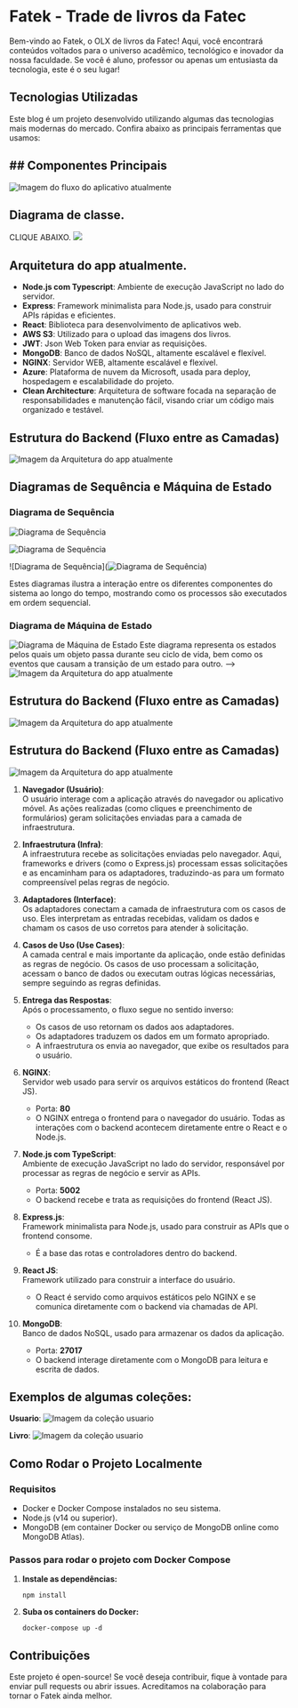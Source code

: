 # Fatek - Trade de livros da Fatec

Bem-vindo ao Fatek, o OLX de livros da Fatec! Aqui, você encontrará conteúdos voltados para o universo acadêmico, tecnológico e inovador da nossa faculdade. Se você é aluno, professor ou apenas um entusiasta da tecnologia, este é o seu lugar!

## Tecnologias Utilizadas

Este blog é um projeto desenvolvido utilizando algumas das tecnologias mais modernas do mercado. Confira abaixo as principais ferramentas que usamos:

## ## Componentes Principais
 
  ![Imagem do fluxo do aplicativo atualmente](img/fluxo_app.png)




## Diagrama de classe.
CLIQUE ABAIXO.
[![](https://mermaid.ink/img/pako:eNrVWM1u4zYQfhWCwAIO6gROY8eODgWyCVqk2AJtsinQ1j0w0tgmVia1JJVdJcjT9NBTT32EvFiHkiVZpH4MtCjag2Fz5uP8Dzn0Mw1lBDSgYcy0vuZsrdh2KQh584Zcw4oL_vr762-SREyTHAKaJIqLkCeMawvMqeRegyLPdk3IFzwKiDaIWu8Igm3BIcGW8dihJSjpk1TubhZFCrQOyGX-bVVZzstS1PprVrcVuAAwDjHkJvNwzLjmPvHEBmqf2tD_VsoP3ZoNN7ErkaVmI5UbgfQh5noD0U_AkCfS7UOLs--zBKyrlyiiW2lbhJWMu32wYv8JP3ZCsYLQSHLFbM0ck6vb-2sSym0Sg5EkYYqRMpOF-isFGHdLw4_dVdkBnyFMDYxS5AX5rqOAPEoeeS58A6ZPQO3QUUBa6-g-iQaMqGWMybBB14DuwsE2OTKGQ2jz5YbQ0rq0PSAvyHf1hLBPQMPcUntLCA-TMSbDBhUhPNgmP4S4R2oCOoHw9Y8VD3ERSaK5NtgitZ53cs1Fl4pGM42Je1IddTbVLaytor9R06WEliOuFNJyQnZJ-5HF3ObnvfwAotUiYzndfYIBvYVEam5e_1TcBpbcCDRvxUJwLoQdTqqsUoI3SvQ2u4naW3EHuIzj0Y76y6_locweO4KFzDQvueHWRGiUV1NvydQn-sEOlI3QdMBSmw60Vnu7A13Qgx1oZuBmm_zvkzDsw38xDzd5q92BeuRh3W1rEKDKPmzGtHG9PoLiq6xADXRmoe7bT-bfVWinEFRaKdJ8PSz_MNF3Z5XUNIkli77mMYxW3A4hTGSu6CIlFeZ7ZjZDyfkuu_vhXaUklEJAaEbNTH9MQWUj_THeE4banUtGCoPTVQyquqlbZhy7qpF7ucnHls5-RD6WsiVoryfDamwa6ExHw1B3-ga13KwdTjenErtqd9pyOhu4cNoStNfEYTXoDLSyo2GonX2DfKdvIWYhl_ZNI4zMr7z8Uj4-_mr_GRKQDauYe-5bmHM5BjYVOdYJlcU691CN9c_3VtHcjovW1EqBv8nT0dxUdriFNk8zF-kePsM7Gm-Z0gFEbVlS8fNHSWlnxfMG5NTwmD8xgcMdjiVqf0ixWP990ZsK5ynRi_VfDb1w_1HQA69N3x-BeyvDGeH7q8ib1nvh_jDeA7cbGlN1b1TcSfkg8F7D9eL9sbetNAs0HdMtKBz4IxrQ_LRaUrPBkl3SAH9GsGJpbJZ0KV4Qiu9feZeJkAYrFmsYUyXT9aZaFcfQ7o-Vipow8bOUuDYqLZY0eKafaXA8nZ-en8wvzmbz2enkfDK9mI1pRoP5_OTidDabXiwWiyl-f_kypk-5hOnJYrqYnE7PFpPJZDY_P5-9_AWDUwGY?type=png)](https://mermaid.live/edit#pako:eNrVWM1u4zYQfhWCwAIO6gROY8eODgWyCVqk2AJtsinQ1j0w0tgmVia1JJVdJcjT9NBTT32EvFiHkiVZpH4MtCjag2Fz5uP8Dzn0Mw1lBDSgYcy0vuZsrdh2KQh584Zcw4oL_vr762-SREyTHAKaJIqLkCeMawvMqeRegyLPdk3IFzwKiDaIWu8Igm3BIcGW8dihJSjpk1TubhZFCrQOyGX-bVVZzstS1PprVrcVuAAwDjHkJvNwzLjmPvHEBmqf2tD_VsoP3ZoNN7ErkaVmI5UbgfQh5noD0U_AkCfS7UOLs--zBKyrlyiiW2lbhJWMu32wYv8JP3ZCsYLQSHLFbM0ck6vb-2sSym0Sg5EkYYqRMpOF-isFGHdLw4_dVdkBnyFMDYxS5AX5rqOAPEoeeS58A6ZPQO3QUUBa6-g-iQaMqGWMybBB14DuwsE2OTKGQ2jz5YbQ0rq0PSAvyHf1hLBPQMPcUntLCA-TMSbDBhUhPNgmP4S4R2oCOoHw9Y8VD3ERSaK5NtgitZ53cs1Fl4pGM42Je1IddTbVLaytor9R06WEliOuFNJyQnZJ-5HF3ObnvfwAotUiYzndfYIBvYVEam5e_1TcBpbcCDRvxUJwLoQdTqqsUoI3SvQ2u4naW3EHuIzj0Y76y6_locweO4KFzDQvueHWRGiUV1NvydQn-sEOlI3QdMBSmw60Vnu7A13Qgx1oZuBmm_zvkzDsw38xDzd5q92BeuRh3W1rEKDKPmzGtHG9PoLiq6xADXRmoe7bT-bfVWinEFRaKdJ8PSz_MNF3Z5XUNIkli77mMYxW3A4hTGSu6CIlFeZ7ZjZDyfkuu_vhXaUklEJAaEbNTH9MQWUj_THeE4banUtGCoPTVQyquqlbZhy7qpF7ucnHls5-RD6WsiVoryfDamwa6ExHw1B3-ga13KwdTjenErtqd9pyOhu4cNoStNfEYTXoDLSyo2GonX2DfKdvIWYhl_ZNI4zMr7z8Uj4-_mr_GRKQDauYe-5bmHM5BjYVOdYJlcU691CN9c_3VtHcjovW1EqBv8nT0dxUdriFNk8zF-kePsM7Gm-Z0gFEbVlS8fNHSWlnxfMG5NTwmD8xgcMdjiVqf0ixWP990ZsK5ynRi_VfDb1w_1HQA69N3x-BeyvDGeH7q8ib1nvh_jDeA7cbGlN1b1TcSfkg8F7D9eL9sbetNAs0HdMtKBz4IxrQ_LRaUrPBkl3SAH9GsGJpbJZ0KV4Qiu9feZeJkAYrFmsYUyXT9aZaFcfQ7o-Vipow8bOUuDYqLZY0eKafaXA8nZ-en8wvzmbz2enkfDK9mI1pRoP5_OTidDabXiwWiyl-f_kypk-5hOnJYrqYnE7PFpPJZDY_P5-9_AWDUwGY)

## Arquitetura do app atualmente.

- **Node.js com Typescript**: Ambiente de execução JavaScript no lado do servidor.
- **Express**: Framework minimalista para Node.js, usado para construir APIs rápidas e eficientes.
- **React**: Biblioteca para desenvolvimento de aplicativos web.
- **AWS S3**: Utilizado para o upload das imagens dos livros.
- **JWT**: Json Web Token para enviar as requisições.
- **MongoDB**: Banco de dados NoSQL, altamente escalável e flexível.
- **NGINX**: Servidor WEB, altamente escalável e flexível.
- **Azure**: Plataforma de nuvem da Microsoft, usada para deploy, hospedagem e escalabilidade do projeto.
- **Clean Architecture**: Arquitetura de software focada na separação de responsabilidades e manutenção fácil, visando criar um código mais organizado e testável.

## Estrutura do Backend (Fluxo entre as Camadas)

   ![Imagem da Arquitetura do app atualmente](img/arquitetura_backend.PNG)


   ## Diagramas de Sequência e Máquina de Estado

   ### Diagrama de Sequência
   ![Diagrama de Sequência](documents/diagram/sequence/diagram_sequence_adm.png)

   ![Diagrama de Sequência](documents/diagram/sequence/diagram_sequence_adm.png)
   
   ![Diagrama de Sequência](![Diagrama de Sequência](documents/diagram/sequence/diagram_sequence_user_sell.png))

   Estes diagramas ilustra a interação entre os diferentes componentes do sistema ao longo do tempo, mostrando como os processos são executados em ordem sequencial.

   ### Diagrama de Máquina de Estado
   ![Diagrama de Máquina de Estado](documents/diagram/diagrama_maquina_estado.PNG)
   Este diagrama representa os estados pelos quais um objeto passa durante seu ciclo de vida, bem como os eventos que causam a transição de um estado para outro.
-->
   ![Imagem da Arquitetura do app atualmente](img/arquitetura_backend.PNG)

   ## Estrutura do Backend (Fluxo entre as Camadas)

   ![Imagem da Arquitetura do app atualmente](img/arquitetura_backend.PNG)
## Estrutura do Backend (Fluxo entre as Camadas)

   ![Imagem da Arquitetura do app atualmente](img/arquitetura_backend.PNG)

1. **Navegador (Usuário)**:  
   O usuário interage com a aplicação através do navegador ou aplicativo móvel. As ações realizadas (como cliques e preenchimento de formulários) geram solicitações enviadas para a camada de infraestrutura.

2. **Infraestrutura (Infra)**:  
   A infraestrutura recebe as solicitações enviadas pelo navegador. Aqui, frameworks e drivers (como o Express.js) processam essas solicitações e as encaminham para os adaptadores, traduzindo-as para um formato compreensível pelas regras de negócio.

3. **Adaptadores (Interface)**:  
   Os adaptadores conectam a camada de infraestrutura com os casos de uso. Eles interpretam as entradas recebidas, validam os dados e chamam os casos de uso corretos para atender à solicitação.

4. **Casos de Uso (Use Cases)**:  
   A camada central e mais importante da aplicação, onde estão definidas as regras de negócio. Os casos de uso processam a solicitação, acessam o banco de dados ou executam outras lógicas necessárias, sempre seguindo as regras definidas.

5. **Entrega das Respostas**:  
   Após o processamento, o fluxo segue no sentido inverso:
   - Os casos de uso retornam os dados aos adaptadores.
   - Os adaptadores traduzem os dados em um formato apropriado.
   - A infraestrutura os envia ao navegador, que exibe os resultados para o usuário.


1. **NGINX**:  
   Servidor web usado para servir os arquivos estáticos do frontend (React JS).  
   - Porta: **80**  
   - O NGINX entrega o frontend para o navegador do usuário. Todas as interações com o backend acontecem diretamente entre o React e o Node.js.

2. **Node.js com TypeScript**:  
   Ambiente de execução JavaScript no lado do servidor, responsável por processar as regras de negócio e servir as APIs.  
   - Porta: **5002**  
   - O backend recebe e trata as requisições do frontend (React JS).  

3. **Express.js**:  
   Framework minimalista para Node.js, usado para construir as APIs que o frontend consome.  
   - É a base das rotas e controladores dentro do backend.

4. **React JS**:  
   Framework utilizado para construir a interface do usuário.  
   - O React é servido como arquivos estáticos pelo NGINX e se comunica diretamente com o backend via chamadas de API.  

5. **MongoDB**:  
   Banco de dados NoSQL, usado para armazenar os dados da aplicação.  
   - Porta: **27017**  
   - O backend interage diretamente com o MongoDB para leitura e escrita de dados. 




## Exemplos de algumas coleções: 

   **Usuario**:
   ![Imagem da coleção usuario](img/exemplo_de_usuario.png)

   **Livro**:
   ![Imagem da coleção usuario](img/exemplo_de_book.png)

   

## Como Rodar o Projeto Localmente

### Requisitos

- Docker e Docker Compose instalados no seu sistema.
- Node.js (v14 ou superior).
- MongoDB (em container Docker ou serviço de MongoDB online como MongoDB Atlas).

### Passos para rodar o projeto com Docker Compose

1. **Instale as dependências:**

   `npm install`

2. **Suba os containers do Docker:**

   `docker-compose up -d`

## Contribuições

Este projeto é open-source! Se você deseja contribuir, fique à vontade para enviar pull requests ou abrir issues. Acreditamos na colaboração para tornar o Fatek ainda melhor.


